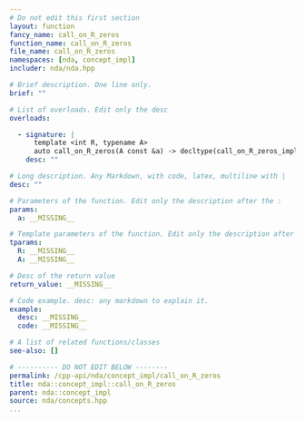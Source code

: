 ```yaml
---
# Do not edit this first section
layout: function
fancy_name: call_on_R_zeros
function_name: call_on_R_zeros
file_name: call_on_R_zeros
namespaces: [nda, concept_impl]
includer: nda/nda.hpp

# Brief description. One line only.
brief: ""

# List of overloads. Edit only the desc
overloads:

  - signature: |
      template <int R, typename A>
      auto call_on_R_zeros(A const &a) -> decltype(call_on_R_zeros_impl(std::make_index_sequence<R>({}), a))
    desc: ""

# Long description. Any Markdown, with code, latex, multiline with |
desc: ""

# Parameters of the function. Edit only the description after the :
params:
  a: __MISSING__

# Template parameters of the function. Edit only the description after the :
tparams:
  R: __MISSING__
  A: __MISSING__

# Desc of the return value
return_value: __MISSING__

# Code example. desc: any markdown to explain it.
example:
  desc: __MISSING__
  code: __MISSING__

# A list of related functions/classes
see-also: []

# ---------- DO NOT EDIT BELOW --------
permalink: /cpp-api/nda/concept_impl/call_on_R_zeros
title: nda::concept_impl::call_on_R_zeros
parent: nda::concept_impl
source: nda/concepts.hpp
...
```


